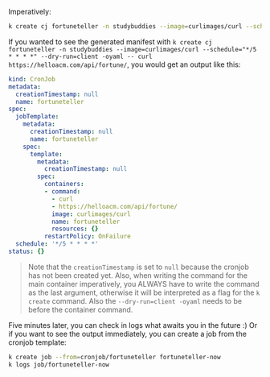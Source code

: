 Imperatively:

```bash
k create cj fortuneteller -n studybuddies --image=curlimages/curl --schedule="*/5 * * * *" -- curl https://helloacm.com/api/fortune/
```

If you wanted to see the generated manifest with `k create cj fortuneteller -n studybuddies --image=curlimages/curl --schedule="*/5 * * * *" --dry-run=client -oyaml -- curl https://helloacm.com/api/fortune/`, you would get an output like this:


```yaml
kind: CronJob
metadata:
  creationTimestamp: null
  name: fortuneteller
spec:
  jobTemplate:
    metadata:
      creationTimestamp: null
      name: fortuneteller
    spec:
      template:
        metadata:
          creationTimestamp: null
        spec:
          containers:
          - command:
            - curl
            - https://helloacm.com/api/fortune/
            image: curlimages/curl
            name: fortuneteller
            resources: {}
          restartPolicy: OnFailure
  schedule: '*/5 * * * *'
status: {}

```
> Note that the `creationTimestamp` is set to `null` because the cronjob has not been created yet. Also, when writing the command for the main container imperatively, you ALWAYS have to write the command as the last argument, otherwise it will be interpreted as a flag for the `k create` command. Also the `--dry-run=client -oyaml` needs to be before the container command.

Five minutes later, you can check in logs what awaits you in the future :) Or if you want to see the output immediately, you can create a job from the cronjob template:

```bash
k create job --from=cronjob/fortuneteller fortuneteller-now
k logs job/fortuneteller-now
```
